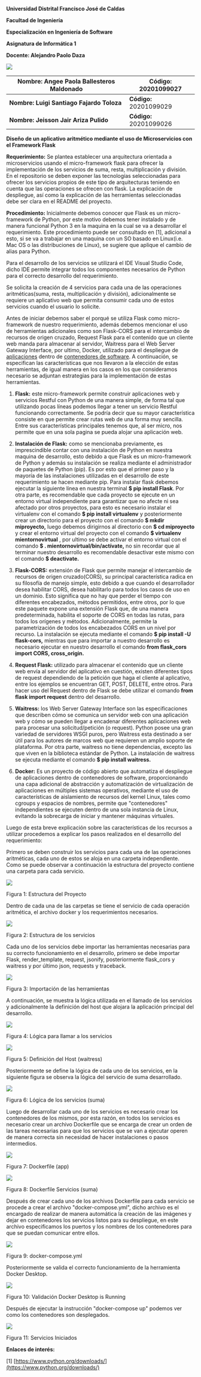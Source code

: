 **Universidad Distrital Francisco José de Caldas**

**Facultad de Ingeniería**

**Especialización en Ingeniería de Software**

**Asignatura de Informática 1**

**Docente: Alejandro Paolo Daza**

![](RackMultipart20200420-4-1nezcsg_html_33fe4964af55dddb.png)

| **Nombre: Angee Paola Ballesteros Maldonado** | **Código: 20201099027** |
| --- | --- |
| **Nombre: Luigi Santiago Fajardo Toloza** | **Código:** 20201099029 |
| **Nombre: Jeisson Jair Ariza Pulido** | **Código:** 20201099026 |

**Diseño de un aplicativo aritmético mediante el uso de Microservicios con el Framework Flask**

**Requerimiento:** Se plantea establecer una arquitectura orientada a microservicios usando el micro-framework flask para ofrecer la implementación de los servicios de suma, resta, multiplicación y división. En el repositorio se deben exponer las tecnologías seleccionadas para ofrecer los servicios propios de este tipo de arquitecturas teniendo en cuenta que las operaciones se ofrecen con flask. La explicación de despliegue, así como la explicación de las herramientas seleccionadas debe ser clara en el README del proyecto.

**Procedimiento:** Inicialmente debemos conocer que Flask es un micro-framework de Python, por este motivo debemos tener instalado y de manera funcional Python 3 en la maquina en la cual se va a desarrollar el requerimiento. Este procedimiento puede ser consultado en [1], adicional a esto, si se va a trabajar en una maquina con un SO basado en Linux(i.e. Mac OS o las distribuciones de Linux), se sugiere que aplique el cambio de alias para Python.

Para el desarrollo de los servicios se utilizará el IDE Visual Studio Code, dicho IDE permite integrar todos los componentes necesarios de Python para el correcto desarrollo del requerimiento.

Se solicita la creación de 4 servicios para cada una de las operaciones aritméticas(suma, resta, multiplicación y división), adicionalmente se requiere un aplicativo web que permita consumir cada uno de estos servicios cuando el usuario lo solicite.

Antes de iniciar debemos saber el porqué se utiliza Flask como micro-framework de nuestro requerimiento, además debemos mencionar el uso de herramientas adicionales como son Flask-CORS para el intercambio de recursos de origen cruzado, Request Flask para el contenido que un cliente web manda para almacenar al servidor, Waitress para el Web Server Gateway Interface, por ultimo, Docker, utilizado para el despliegue de [aplicaciones](https://es.wikipedia.org/wiki/Aplicaci%C3%B3n_inform%C3%A1tica) dentro de [contenedores de software](https://es.wikipedia.org/wiki/Contenedores_de_software). A continuación, se especifican las características que nos llevaron a la elección de estas herramientas, de igual manera en los casos en los que consideramos necesario se adjuntan estrategias para la implementación de estas herramientas.

1. **Flask:** este micro-framework permite construir aplicaciones web y servicios Restful con Python de una manera simple, de forma tal que utilizando pocas líneas podemos llegar a tener un servicio Restful funcionando correctamente. Se podría decir que su mayor característica consiste en que permite crear rutas web de una forma muy sencilla. Entre sus características principales tenemos que, al ser micro, nos permite que en una sola pagina se pueda alojar una aplicación web.
  1. **Instalación de Flask:** como se mencionaba previamente, es imprescindible contar con una instalación de Python en nuestra maquina de desarrollo, esto debido a que Flask es un micro-framework de Python y además su instalación se realiza mediante el administrador de paquetes de Python (pip). Es por esto que el primer paso y la mayoría de las instalaciones utilizadas en el desarrollo de este requerimiento se hacen mediante pip. Para instalar flask debemos ejecutar la siguiente línea en nuestra terminal **$ pip install Flask**. Por otra parte, es recomendable que cada proyecto se ejecute en un entorno virtual independiente para garantizar que no afecte ni sea afectado por otros proyectos, para esto es necesario instalar el virtualenv con el comando **$ pip install virtualenv** y posteriormente crear un directorio para el proyecto con el comando **$ mkdir miproyecto,** luego debemos dirigirnos al directorio con **$ cd miproyecto** y crear el entorno virtual del proyecto con el comando **$ virtualenv mientornovirtual** , por ultimo se debe activar el entorno virtual con el comando **$ . mientornovirtual/bin/actívate,** no sin recordar que al terminar nuestro desarrollo es recomendable desactivar este mismo con el comando **$ deactivate.**

1. **Flask-CORS:** extensión de Flask que permite manejar el intercambio de recursos de origen cruzado(CORS), su principal característica radica en su filosofía de manejo simple, esto debido a que cuando el desarrollador desea habilitar CORS, desea habilitarlo para todos los casos de uso en un dominio. Esto significa que no hay que perder el tiempo con diferentes encabezados, métodos permitidos, entre otros, por lo que este paquete expone una extensión Flask que, de una manera predeterminada, habilita el soporte de CORS en todas las rutas, para todos los orígenes y métodos. Adicionalmente, permite la parametrización de todos los encabezados CORS en un nivel por recurso. La instalación se ejecuta mediante el comando **$ pip install -U flask-cors,** mientras que para importar a nuestro desarrollo es necesario ejecutar en nuestro desarrollo el comando **from flask\_cors import CORS, cross\_origin.**

1. **Request Flask:** utilizado para almacenar el contenido que un cliente web envía al servidor del aplicativo en cuestión, existen diferentes tipos de request dependiendo de la petición que haga el cliente al aplicativo, entre los ejemplos se encuentran GET, POST, DELETE, entre otros. Para hacer uso del Request dentro de Flask se debe utilizar el comando **from flask import request** dentro del desarrollo.

1. **Waitress:** los Web Server Gateway Interface son las especificaciones que describen cómo se comunica un servidor web con una aplicación web y cómo se pueden llegar a encadenar diferentes aplicaciones web para procesar una solicitud/petición (o request). Python posee una gran variedad de servidores WSGI puros, pero Waitress esta destinado a ser útil para los autores de marcos web que requieren un amplio soporte de plataforma. Por otra parte, waitress no tiene dependencias, excepto las que viven en la biblioteca estándar de Python. La instalación de waitress se ejecuta mediante el comando **$ pip install waitress.**

1. **Docker:** Es un proyecto de código abierto que automatiza el despliegue de aplicaciones dentro de contenedores de software, proporcionando una capa adicional de abstracción y automatización de virtualización de aplicaciones en múltiples sistemas operativos, mediante el uso de características de aislamiento de recursos del kernel Linux, tales como cgroups y espacios de nombres, permite que &quot;contenedores&quot; independientes se ejecuten dentro de una sola instancia de Linux, evitando la sobrecarga de iniciar y mantener máquinas virtuales.

Luego de esta breve explicación sobre las características de los recursos a utilizar procedemos a explicar los pasos realizados en el desarrollo del requerimiento:

Primero se deben construir los servicios para cada una de las operaciones aritméticas, cada uno de estos se aloja en una carpeta independiente. Como se puede observar a continuación la estructura del proyecto contiene una carpeta para cada servicio.

![](RackMultipart20200420-4-1nezcsg_html_4ca9f2e4c3aab60e.png)

Figura 1: Estructura del Proyecto

Dentro de cada una de las carpetas se tiene el servicio de cada operación aritmética, el archivo docker y los requerimientos necesarios.

![](RackMultipart20200420-4-1nezcsg_html_d39707ffec41dace.png)

Figura 2: Estructura de los servicios

Cada uno de los servicios debe importar las herramientas necesarias para su correcto funcionamiento en el desarrollo, primero se debe importar Flask, render\_template, request, jsonify, posteriormente flask\_cors y waitress y por último json, requests y traceback.

![](RackMultipart20200420-4-1nezcsg_html_16fcba40cb275508.png)

Figura 3: Importación de las herramientas

A continuación, se muestra la lógica utilizada en el llamado de los servicios y adicionalmente la definición del host que alojara la aplicación principal del desarrollo.

![](RackMultipart20200420-4-1nezcsg_html_4762d689a8e51103.png)

Figura 4: Lógica para llamar a los servicios

![](RackMultipart20200420-4-1nezcsg_html_57f56728bcda30af.png)

Figura 5: Definición del Host (waitress)

Posteriormente se define la lógica de cada uno de los servicios, en la siguiente figura se observa la lógica del servicio de suma desarrollado.

![](RackMultipart20200420-4-1nezcsg_html_90ab2a000c147d7c.png)

Figura 6: Lógica de los servicios (suma)

Luego de desarrollar cada uno de los servicios es necesario crear los contenedores de los mismos, por esta razón, en todos los servicios es necesario crear un archivo Dockerfile que se encarga de crear un orden de las tareas necesarias para que los servicios que se van a ejecutar operen de manera correcta sin necesidad de hacer instalaciones o pasos intermedios.

![](RackMultipart20200420-4-1nezcsg_html_b40bf373b1f1b6c1.png)

Figura 7: Dockerfile (app)

![](RackMultipart20200420-4-1nezcsg_html_f3edc54f5a6f5046.png)

Figura 8: Dockerfile Servicios (suma)

Después de crear cada uno de los archivos Dockerfile para cada servicio se procede a crear el archivo &quot;docker-compose.yml&quot;, dicho archivo es el encargado de realizar de manera automática la creación de las imágenes y dejar en contenedores los servicios listos para su despliegue, en este archivo especificamos los puertos y los nombres de los contenedores para que se puedan comunicar entre ellos.

![](RackMultipart20200420-4-1nezcsg_html_63aa4501f8e7de1a.png)

Figura 9: docker-compose.yml

Posteriormente se valida el correcto funcionamiento de la herramienta Docker Desktop.

![](RackMultipart20200420-4-1nezcsg_html_22095078fdfd2a8.png)

Figura 10: Validación Docker Desktop is Running

Después de ejecutar la instrucción &quot;docker-compose up&quot; podemos ver como los contenedores son desplegados.

![](RackMultipart20200420-4-1nezcsg_html_d354fea0bb98fa21.png)

Figura 11: Servicios Iniciados

**Enlaces de interés:**

[1] [https://www.python.org/downloads/](https://www.python.org/downloads/)
